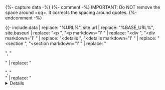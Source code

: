 {%- capture data -%}
  {%- comment -%}
    IMPORTANT: Do NOT remove the space around =qq=.
               It corrects the spacing around quotes.
  {%- endcomment -%}

  {{- include.data | replace: "%URL%", site.url
                   | replace: "%BASE_URL%", site.baseurl
                   | replace: "<p ", "<p markdown='1' "
                   | replace: "<div ", "<div markdown='1' "
                   | replace: "<details ", "<details markdown='1' "
                   | replace: "<section ", "<section markdown='1' "
                   | replace: "<p>", "<p markdown='1'>"
                   | replace: "<div>", "<div markdown='1'>"
                   | replace: "<details>", "<details markdown='1'>"
                   | replace: "<section>", "<section markdown='1'>"
                   | replace: " =qq= ", "&nbsp;&apos;&hairsp;"
                   | replace: "=fa^", "<i class='fas fa-fw fa-"
                   | replace: "^fa=", "'></i>"
                   | replace: "=sc^", "<span class='small-caps'>"
                   | replace: "^sc=", "</span>"
  }}

  {% unless include.no_links -%}{%- include common_links.md -%}{%- endunless %}

  {% unless include.no_abbrv -%}{%- include common_abbrv.md -%}{%- endunless %}
{%- endcapture -%}

{%- capture result -%}
  {{- data | markdownify | strip | replace: "&amp;", "&" -}}
{%- endcapture -%}

{%- if include.para -%}
  {{- result -}}
{%- else -%}
  {%- capture ptag -%} {{- result | slice: 0, 3 -}} {%- endcapture -%}

  {%- if ptag != "<p>" -%}
    {{- result -}}
  {%- else -%}
    {%- assign n = result | size | minus: 3 -%}
    {{- result | slice: 3, n | replace_first: "</p>", "" -}}
  {%- endif -%}
{%- endif -%}